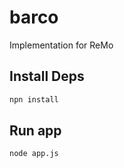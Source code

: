 # barco
Implementation for ReMo

## Install Deps
``````sh
npn install
```````

## Run app
``````sh
node app.js
``````
